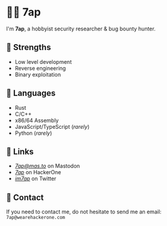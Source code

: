 # 🧑‍💻 7ap

I'm **7ap**, a hobbyist security researcher & bug bounty hunter.

## 💪 Strengths

- Low level development
- Reverse engineering
- Binary exploitation

## 📜 Languages

- Rust
- C/C++
- x86/64 Assembly
- JavaScript/TypeScript (*rarely*)
- Python (*rarely*)

## 🔗 Links

- *[7ap@mas.to](https://mas.to/@7ap)* on Mastodon
- *[7ap](https://hackerone.com/7ap)* on HackerOne
- *[im7ap](https://twitter.com/im7ap)* on Twitter

## 📨 Contact

If you need to contact me, do not hesitate to send me an email: `7ap@wearehackerone.com`
